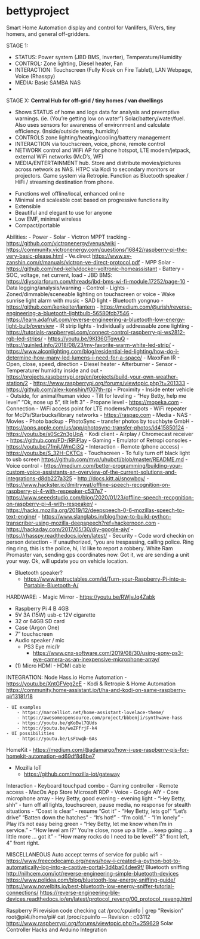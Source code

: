 # bettyproject
Smart Home Automation display and control for Vanlifers, RVers, tiny homers, and general off-gridders.

STAGE 1:
- STATUS: Power system (JBD BMS, Inverter), Temperature/Humidity
- CONTROL: Zone lighting, Diesel heater, Fan
- INTERACTION: Touchscreen (Fully Kiosk on Fire Tablet), LAN Webpage, Voice (Rhasspy)
- MEDIA: Basic SAMBA NAS
- 

STAGE X:
**Central Hub for off-grid / tiny homes / van dwellings** 
- Shows STATUS of home and logs data for analysis and preemptive warnings. (ie. (You’re getting low on water”) Solar/battery/water/fuel. Also uses sensors for awareness of environment and calculate efficiency. (Inside/outside temp, humidity)
- CONTROLS zone lighting/heating/cooling/battery management 
- INTERACTION via touchscreen, voice, phone, remote control
- NETWORK control and WiFi AP for phone hotspot, LTE modem/jetpack, external WiFi networks (McD’s, WF)
- MEDIA/ENTERTAINMENT hub. Store and distribute movies/pictures across network as NAS. HTPC via Kodi to secondary monitors or projectors. Game system via Retropie. Function as Bluetooth speaker / HiFi / streaming destination from phone. 
* Functions well offline/local, enhanced online
* Minimal and scaleable cost based on progressive functionality 
* Extensible 
* Beautiful and elegant to use for anyone 
* Low EMF, minimal wireless
* Compact/portable 

Abilities:
    - Power
        - Solar
            - Victron MPPT tracking
                - https://github.com/victronenergy/venus/wiki
                - https://community.victronenergy.com/questions/16842/raspberry-pi-the-very-basic-please.html
                - Ve.direct https://www.sv-zanshin.com/r/manuals/victron-ve-direct-protocol.pdf
            - MPP Solar
                - https://github.com/ned-kelly/docker-voltronic-homeassistant
        - Battery
            - SOC, voltage, net current, load 
            - JBD BMS: https://diysolarforum.com/threads/jbd-bms-wi-fi-module.17252/page-10
        - Data logging/analysis/warning
    - Control
        - Lights
            - Zoned/dimmable/sceneable lighting on touchscreen or voice
            - Wake sunrise light alarm with music 
            - SAD light
            - Bluetooth yongnuo
                - https://github.com/kenkeiter/lantern
                - https://medium.com/@urish/reverse-engineering-a-bluetooth-lightbulb-56580fcb7546
                - https://learn.adafruit.com/reverse-engineering-a-bluetooth-low-energy-light-bulb/overview
            - IR strip lights
            - Individually addressable zone lighting
                - https://tutorials-raspberrypi.com/connect-control-raspberry-pi-ws2812-rgb-led-strips/
                - https://youtu.be/9KI36GTgwuQ
                - https://quinled.info/2018/08/23/my-favorite-warm-white-led-strip/
                - https://www.alconlighting.com/blog/residential-led-lighting/how-do-i-determine-how-many-led-lumens-i-need-for-a-space/
        - MaxxFan IR
            - Open, close, speed, direction 
        - Diesel heater
            - Afterburner
    - Sensor
        - Temperature/ humidity inside and out
            - https://projects.raspberrypi.org/en/projects/build-your-own-weather-station/2
            - https://www.raspberrypi.org/forums/viewtopic.php?t=201333
            - https://github.com/alex-konshin/f007th-rpi
        - Proximity 
            - Inside enter vehicle
            - Outside, for animal/human video
        - Tilt for leveling
            - “Hey Betty, help me level” “Ok, nose up 5”, tilt left 3”
        - Propane level
            - https://mopeka.com
    - Connection
        - WiFi access point for LTE modems/hotspots
        - WiFi repeater for McD’s/Starbucks/library networks
            - https://raspap.com
    - Media
        - NAS
            - Movies
            - Photo backup
                - PhotoSync – transfer photos by touchbyte GmbH
                    - https://apps.apple.com/us/app/photosync-transfer-photos/id415850124
            - https://youtu.be/s0Sc2n3gUqA
        - Kodi client
        - Airplay / Chromecast receiver
            - https://github.com/FD-/RPiPlay
    - Gaming
        - Emulator of Retropi consoles
            - https://youtu.be/7fmiUWmCi3Q
    - Interaction
        - Remote (phone access)
            - https://youtu.be/S_32H-CKTCs
        - Touchscreen
            - To fully turn off black light to usb screen https://github.com/mvp/uhubctl/blob/master/README.md
        - Voice control
            - https://medium.com/better-programming/building-your-custom-voice-assistants-an-overview-of-the-current-solutions-and-integrations-d8db227a325
            - http://docs.kitt.ai/snowboy/
            - https://www.hackster.io/dmitrywat/offline-speech-recognition-on-raspberry-pi-4-with-respeaker-c537e7
            - https://www.seeedstudio.com/blog/2020/01/23/offline-speech-recognition-on-raspberry-pi-4-with-respeaker/
            - https://hacks.mozilla.org/2019/12/deepspeech-0-6-mozillas-speech-to-text-engine/
            - https://www.slanglabs.in/blog/how-to-build-python-transcriber-using-mozilla-deepspeech?ref=hackernoon.com
            - https://hackaday.com/2017/05/30/diy-google-aiy/
            - https://rhasspy.readthedocs.io/en/latest/
        - Security
        - Code word checkin on person detection
        - If unauthorized, “you are trespassing, calling police. Ring ring ring, this is the police, hi, I’d like to report a robbery. White Ram Promaster van, sending gps coordinates now. Got it, we are sending a unit your way. Ok, will update you on vehicle location. 

- Bluetooth speaker?
    - https://www.instructables.com/id/Turn-your-Raspberry-Pi-into-a-Portable-Bluetooth-A/



HARDWARE:
    - Magic Mirror
        - https://youtu.be/RWjvJq4Zabk
- Raspberry Pi 4 B 4GB
- 5V 3A (15W) usb-c 12V cigarette
- 32 or 64GB SD card
- Case (Argon One)
- 7” touchscreen
- Audio speaker / mic
    - PS3 Eye mic/Ir
        - https://www.cnx-software.com/2019/08/30/using-sony-ps3-eye-camera-as-an-inexpensive-microphone-array/
- (1) Micro HDMI - HDMI cable

INTEGRATION:
Node
Hass.io Home Automation 
    - https://youtu.be/XntGFVeg2eE
    - Kodi & Retropie & Home Automation 
https://community.home-assistant.io/t/ha-and-kodi-on-same-raspberry-pi/13181/18

    - UI examples 
        - https://marcelliot.net/home-assistant-lovelace-theme/
        - https://awesomeopensource.com/project/bbbenji/synthwave-hass
        - https://youtu.be/gKoBwl7QUds
        - https://youtu.be/weZFfrjF-k4
    - UI possibilities 
        - https://youtu.be/LsFUwqb-6As
HomeKit 
    - https://medium.com/@adamargo/how-i-use-raspberry-pis-for-homekit-automation-ed69df8d8be7
- Mozilla IoT 
    - https://github.com/mozilla-iot/gateway

Interaction
    - Keyboard touchpad combo
    - Gaming controller
    - Remote access
        - MacOs App Store Microsoft RDP
    - Voice
        - Google AIY
        - Core microphone array
        - Hey Betty, good evening - evening light
        - “Hey Betty, shh” - turn off all lights, touchscreen, pause media, no response for stealth situations
            - “Coast is clear” - resume “Got it”
        - “Hey Betty, lets go!” “Let’s drive” “Batten down the hatches”
        - “It’s hot!”
        - “I’m cold.”
        - “I’m lonely” - Play it’s not easy being green
        - “Hey Betty, let me know when I’m in service.” 
        - “How level am I?” You’re close, nose up a little ... keep going ... a little more ... got it” 
        - “How many rocks do I need to be level?” 3” front left, 4” front right. 

MISCELLANEOUS 
Auto accept terms of service for public wifi
    - https://www.freecodecamp.org/news/how-i-created-a-python-bot-to-automatically-log-into-a-captive-portal-3d4ba04dee9f/
Bluetooth sniffing 
http://nilhcem.com/iot/reverse-engineering-simple-bluetooth-devices
https://www.polidea.com/blog/bluetooth-low-energy-sniffing-guide/
https://www.novelbits.io/best-bluetooth-low-energy-sniffer-tutorial-connections/
https://reverse-engineering-ble-devices.readthedocs.io/en/latest/protocol_reveng/00_protocol_reveng.html

Raspberry Pi revision code checking
cat /proc/cpuinfo | grep "Revision"
root@pi4:/home/pi# cat /proc/cpuinfo
—  Revision	: c03112
https://www.raspberrypi.org/forums/viewtopic.php?t=259629
Solar Controller Hacks and Arduino Integration
